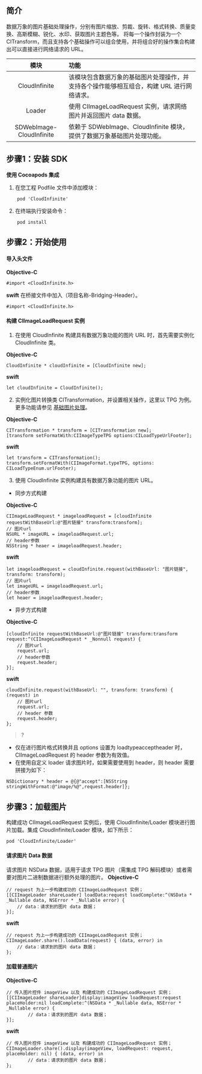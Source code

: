 ## 简介
数据万象的图片基础处理操作，分别有图片缩放、剪裁、旋转、格式转换、质量变换、高斯模糊、锐化、水印、获取图片主题色等。
将每一个操作封装为一个 CITransform，而且支持各个基础操作可以组合使用，并将组合好的操作集合构建出可以直接进行网络请求的 URL。

|模块|功能
|:--:|:--
|CloudInfinite|该模块包含数据万象的基础图片处理操作，并支持各个操作能够相互组合，构建 URL 进行网络请求。
|Loader |使用 CIImageLoadRequest 实例，请求网络图片并返回图片 data 数据。
|SDWebImage-CloudInfinite|依赖于 SDWebImage、CloudInfinite 模块，提供了数据万象基础图片处理功能。

## 步骤1：安装 SDK

**使用 Cocoapods 集成**

1. 在您工程 Podfile 文件中添加模块：
```
    pod 'CloudInfinite'
```
2. 在终端执行安装命令：
```
    pod install
```

## 步骤2：开始使用

#### 导入头文件

**Objective-C**
```
#import <CloudInfinite.h>
```
**swift**
在桥接文件中加入（项目名称-Bridging-Header）。
```
#import <CloudInfinite.h>
```

#### 构建 CIImageLoadRequest 实例
1. 在使用 CloudInfinite 构建具有数据万象功能的图片 URL 时，首先需要实例化 CloudInfinite 类。

**Objective-C**
```
CloudInfinite * cloudInfinite = [CloudInfinite new];
```
**swift**
```
let cloudInfinite = CloudInfinite();
```

2. 实例化图片转换类 CITransformation，并设置相关操作，这里以 TPG 为例。更多功能请参见 [基础图片处理](https://cloud.tencent.com/document/product/460/47731)。


**Objective-C**
```
CITransformation * transform = [CITransformation new];
[transform setFormatWith:CIImageTypeTPG options:CILoadTypeUrlFooter];
```
**swift**
```
let transform = CITransformation();
transform.setFormatWith(CIImageFormat.typeTPG, options: CILoadTypeEnum.urlFooter);
```


3. 使用 CloudInfinite 实例构建具有数据万象功能的图片 URL。
 - 同步方式构建

**Objective-C**
```
CIImageLoadRequest * imageloadRequest = [cloudInfinite requestWithBaseUrl:@"图片链接" transform:transform];
// 图片url
NSURL * imageURL = imageloadRequest.url;
// header参数
NSString * heaer = imageloadRequest.header;
```

**swift**
```
let imageloadRequest = cloudInfinite.request(withBaseUrl: "图片链接", transform: transform);
// 图片url
let imageURL = imageloadRequest.url;
// header参数
let heaer = imageloadRequest.header;
```


 - 异步方式构建

**Objective-C**
```
[cloudInfinite requestWithBaseUrl:@"图片链接" transform:transform request:^(CIImageLoadRequest * _Nonnull request) {
    // 图片url
    request.url;
    // header参数
    request.header;
}];
```
**swift**
```
cloudInfinite.request(withBaseUrl: "", transform: transform) { (request) in
    // 图片url
    request.url;
    // header 参数
    request.header;
};
```


>?
- 仅在进行图片格式转换并且 options 设置为 loadtypeacceptheader 时，CIImageLoadRequest 的 header 参数为有效值。
- 在使用自定义 loader 请求图片时，如果需要使用到 header，则 header 需要拼接为如下：

```
NSDictionary * header = @{@"accept":[NSString stringWithFormat:@"image/%@",request.header]};
```

## 步骤3：加载图片

构建成功 CIImageLoadRequest 实例后，使用 CloudInfinite/Loader 模块进行图片加载。集成 CloudInfinite/Loader 模块，如下所示：

```
pod 'CloudInfinite/Loader' 
```

#### 请求图片 Data 数据

请求图片 NSData 数据，适用于请求 TPG 图片（需集成 TPG 解码模块）或者需要对图片二进制数据进行额外处理的图片。
**Objective-C**
```
// request 为上一步构建成功的 CIImageLoadRequest 实例；
[[CIImageLoader shareLoader] loadData:request loadComplete:^(NSData * _Nullable data, NSError * _Nullable error) {
    // data：请求到的图片 data 数据；
}];
```
**swift**
```
// request 为上一步构建成功的 CIImageLoadRequest 实例；
CIImageLoader.share().loadData(request) { (data, error) in
    // data：请求到的图片 data 数据；
};
```


#### 加载普通图片

 **Objective-C**
```
// 传入图片控件 imageView 以及 构建成功的 CIImageLoadRequest 实例；
[[CIImageLoader shareLoader]display:imageView loadRequest:request placeHolder:nil loadComplete:^(NSData * _Nullable data, NSError * _Nullable error) {
		// data：请求到的图片 data 数据；
}];
```
**swift**

```
// 传入图片控件 imageView 以及 构建成功的 CIImageLoadRequest 实例；
CIImageLoader.share().display(imageView, loadRequest: request, placeHolder: nil) { (data, error) in
		// data：请求到的图片 data 数据；
};
```

